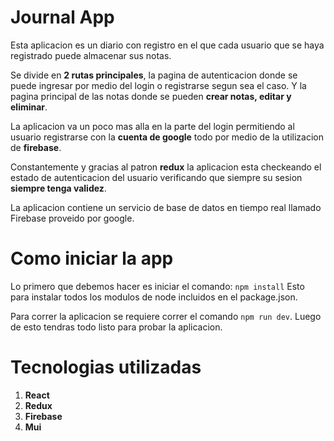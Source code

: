 # Journal App
Esta aplicacion es un diario con registro en el que cada usuario que se haya registrado puede almacenar sus notas.

Se divide en **2 rutas principales**, la pagina de autenticacion donde se puede ingresar por medio del login o registrarse segun sea el caso. Y la pagina principal de las notas donde se pueden **crear notas, editar y eliminar**. 

La aplicacion va un poco mas alla en la parte del login permitiendo al usuario registrarse con la **cuenta de google** todo por medio de la utilizacion de **firebase**. 

Constantemente y gracias al patron **redux** la aplicacion esta checkeando el estado de autenticacion del usuario verificando que siempre su sesion **siempre tenga validez**.

La aplicacion contiene un servicio de base de datos en tiempo real llamado Firebase proveido por google.


# Como iniciar la app
Lo primero que debemos hacer es iniciar el comando:
`npm install` Esto para instalar todos los modulos de node incluidos en el package.json.

Para correr la aplicacion se requiere correr el comando `npm run dev`. Luego de esto tendras todo listo para probar la aplicacion.

# Tecnologias utilizadas
1. **React**
2. **Redux**
3. **Firebase**
4. **Mui**